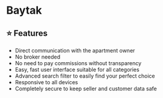# Baytak

## ⭐ Features
- Direct communication with the apartment owner
- No broker needed
- No need to pay commissions without transparency
- Easy, fast user interface suitable for all categories
- Advanced search filter to easily find your perfect choice
- Responsive to all devices
- Completely secure to keep seller and customer data safe